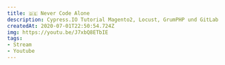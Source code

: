 ```yaml
---
title: 🇩🇪 Never Code Alone
description: Cypress.IO Tutorial Magento2, Locust, GrumPHP und GitLab
createdAt: 2020-07-01T22:50:54.724Z
img: https://youtu.be/J7xbQ8ETbIE
tags:
- Stream
- Youtube
---
```

